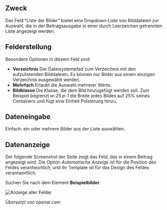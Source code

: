 <!-- Filename: J3.x:Adding_custom_fields/List_of_Images_Field / Display title: Liste der Bilderfeld -->

## Zweck

Das Feld "Liste der Bilder" bietet eine Dropdown-Liste von Bilddateien zur Auswahl, die in der Beitragsausgabe in einer durch Leerzeichen getrennten Liste angezeigt werden.

## Felderstellung

Besondere Optionen in diesem Feld sind:

- **Verzeichnis** Der Dateisystempfad zum Verzeichnis mit den aufzulistenden Bilddateien. Es können nur Bilder aus einem einzigen Verzeichnis ausgewählt werden.
- **Mehrfach** Erlaubt die Auswahl mehrerer Werte.
- **Bildklasse** Die Klasse, die dem Bild hinzugefügt werden soll. Zum Beispiel begrenzt *w-25 p-1* die Breite jedes Bildes auf 25% seines Containers und fügt eine Einheit Polsterung hinzu.

## Dateneingabe

Einfach: ein oder mehrere Bilder aus der Liste auswählen.

## Datenanzeige

Der folgende Screenshot der Seite zeigt das Feld, das in einem Beitrag angezeigt wird. Die Option *Automatische Anzeige* ist für die Position des Feldes verantwortlich, und Ihr Template ist für das Design des Feldes verantwortlich.

Suchen Sie nach dem Element **Beispielbilder**.

![Anzeige aller Felder](../../../en/images/fields/fields-display.png "Felderanzeige")

*Übersetzt von openai.com*

